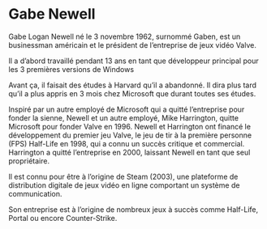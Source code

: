 Gabe Newell 
===========

Gabe Logan Newell né le 3 novembre 1962, surnommé Gaben, est un businessman américain et le président de l’entreprise de jeux vidéo Valve.  

Il a d’abord travaillé pendant 13 ans en tant que développeur principal pour les 3 premières versions de Windows 

Avant ça, il faisait des études à Harvard qu’il a abandonné. Il dira plus tard qu’il a plus appris en 3 mois chez Microsoft que durant toutes ses études. 

Inspiré par un autre employé de Microsoft qui a quitté l’entreprise pour fonder la sienne, Newell et un autre employé, Mike Harrington, quitte Microsoft pour fonder Valve en 1996. Newell et Harrington ont financé le développement du premier jeu Valve, le jeu de tir à la première personne (FPS) Half-Life en 1998, qui a connu un succès critique et commercial. Harrington a quitté l’entreprise en 2000, laissant Newell en tant que seul propriétaire. 

Il est connu pour être à l’origine de Steam (2003), une plateforme de distribution digitale de jeux vidéo en ligne comportant un système de communication. 

Son entreprise est à l’origine de nombreux jeux à succès comme Half-Life, Portal ou encore Counter-Strike. 

